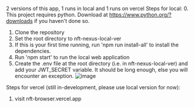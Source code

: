 2 versions of this app, 1 runs in local and 1 runs on vercel
Steps for local:
0. This project requires python. Download at https://www.python.org/?downloads if you haven't done so.
1. Clone the repository
2. Set the root directory to nft-nexus-local-ver
3. If this is your first time running, run 'npm run install-all' to install the dependencies.
4. Run 'npm start' to run the local web application
5. Create the .env file at the root directory (i.e. in nft-nexus-local-ver) and add your JWT_SECRET variable. It should be long enough, else you will encounter an exception.
![image](https://github.com/aaronlim02/NFT-Browser/assets/156634411/db20d6ba-b415-437e-add1-4178fe952944)


Steps for vercel (still in-development, please use local version for now):
1. visit nft-browser.vercel.app
